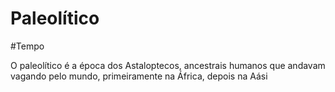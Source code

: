 # Paleolítico
#Tempo 

O paleolítico é a época dos Astaloptecos, ancestrais humanos que andavam vagando pelo mundo, primeiramente na África, depois na Aási

